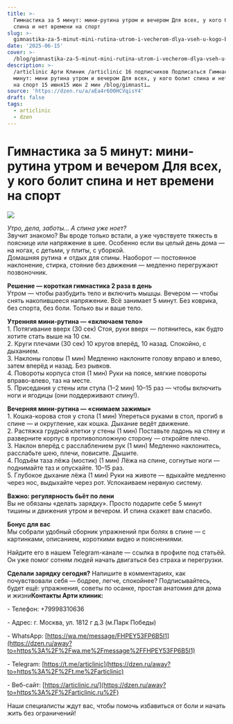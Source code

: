 ```yaml
---
title: >-
  Гимнастика за 5 минут: мини-рутина утром и вечером Для всех, у кого болит
  спина и нет времени на спорт
slug: >-
  gimnastika-za-5-minut-mini-rutina-utrom-i-vecherom-dlya-vseh-u-kogo-bolit-spina-
date: '2025-06-15'
cover: >-
  /blog/gimnastika-za-5-minut-mini-rutina-utrom-i-vecherom-dlya-vseh-u-kogo-bolit-spina-/cover.jpg
description: >-
  /articlinic Арти Клиник /articlinic 16 подписчиков Подписаться Гимнастика за 5
  минут: мини рутина утром и вечером Для всех, у кого болит спина и нет времени
  на спорт 15 июня15 июн 2 мин /blog/gimnasti…
source: 'https://dzen.ru/a/aEa4r6O0HCVqisY4'
draft: false
tags:
  - articlinic
  - dzen
---
```


# Гимнастика за 5 минут: мини-рутина утром и вечером Для всех, у кого болит спина и нет времени на спорт

![](/blog/gimnastika-za-5-minut-mini-rutina-utrom-i-vecherom-dlya-vseh-u-kogo-bolit-spina-/img-0.jpg)

_Утро, дела, заботы… А спина уже ноет?_  
Звучит знакомо? Вы вроде только встали, а уже чувствуете тяжесть в пояснице или напряжение в шее. Особенно если вы целый день дома — на ногах, с детьми, у плиты, с уборкой.  
Домашняя рутина ≠ отдых для спины. Наоборот — постоянное наклонение, стирка, стояние без движения — медленно перегружают позвоночник.  
  
**Решение — короткая гимнастика 2 раза в день**  
Утром — чтобы разбудить тело и включить мышцы. Вечером — чтобы снять накопившееся напряжение. Всё занимает 5 минут. Без коврика, без спорта, без боли. Только вы и ваше тело.  
  
**Утренняя мини-рутина — «включаем тело»**  
1\. Потягивание вверх (30 сек) Стоя, руки вверх — потянитесь, как будто хотите стать выше на 10 см.  
2\. Круги плечами (30 сек) 10 кругов вперёд, 10 назад. Спокойно, с дыханием.  
3\. Наклоны головы (1 мин) Медленно наклоните голову вправо и влево, затем вперёд и назад. Без рывков.  
4\. Повороты корпуса стоя (1 мин) Руки на поясе, мягкие повороты вправо-влево, таз на месте.  
5\. Приседания у стены или стула (1–2 мин) 10–15 раз — чтобы включить ноги и ягодицы (они поддерживают спину!).  
  
**Вечерняя мини-рутина — «снимаем зажимы»**  
1\. Кошка-корова стоя у стола (1 мин) Упереться руками в стол, прогиб в спине — и округление, как кошка. Дыхание ведёт движение.  
2\. Растяжка грудной клетки у стены (1 мин) Поставьте ладонь на стену и разверните корпус в противоположную сторону — откройте плечо.  
3\. Наклон вперёд с расслаблением рук (1 мин) Медленно наклонитесь, расслабьте шею, плечи, повисите. Дышите.  
4\. Подъём таза лёжа (мостик) (1 мин) Лёжа на спине, согнутые ноги — поднимайте таз и опускайте. 10–15 раз.  
5\. Глубокое дыхание лёжа (1 мин) Руки на животе — вдыхайте медленно через нос, выдыхайте через рот. Успокаиваем нервную систему.  
  
**Важно: регулярность бьёт по лени**  
Вы не обязаны «делать зарядку». Просто подарите себе 5 минут тишины и движения утром и вечером. И спина скажет вам спасибо.  
  
**Бонус для вас**  
Мы собрали удобный сборник упражнений при болях в спине — с картинками, описанием, короткими видео и пояснениями.

  
Найдите его в нашем Telegram-канале — ссылка в профиле под статьёй. Он уже помог сотням людей начать двигаться без страха и перегрузки.  
  
**Сделали зарядку сегодня?** Напишите в комментариях, как почувствовали себя — бодрее, легче, спокойнее? Подписывайтесь, будет ещё: упражнения, советы по осанке, простая анатомия для дома и жизни**Контакты Арти клиник:**

\- Телефон: +79998310636

\- Адрес: г. Москва, ул. 1812 г д.3 (м.Парк Победы)

\- WhatsApp: [https://wa.me/message/FHPEY53FP6B5I1](https://dzen.ru/away?to=https%3A%2F%2Fwa.me%2Fmessage%2FFHPEY53FP6B5I1)

\- Telegram: [https://t.me/articlinic](https://dzen.ru/away?to=https%3A%2F%2Ft.me%2Farticlinic)

\- Веб-сайт: [https://articlinic.ru/](https://dzen.ru/away?to=https%3A%2F%2Farticlinic.ru%2F)

Наши специалисты ждут вас, чтобы помочь избавиться от боли и начать жить без ограничений!